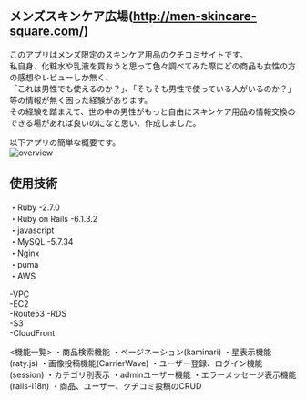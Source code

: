 
## メンズスキンケア広場(http://men-skincare-square.com/)

このアプリはメンズ限定のスキンケア用品のクチコミサイトです。  
私自身、化粧水や乳液を買おうと思って色々調べてみた際にどの商品も女性の方の感想やレビューしか無く、  
「これは男性でも使えるのか？」、「そもそも男性で使っている人がいるのか？」等の情報が無く困った経験があります。  
その経験を踏まえて、世の中の男性がもっと自由にスキンケア用品の情報交換のできる場があれば良いのになと思い、作成しました。  

以下アプリの簡単な概要です。  
![overview](https://user-images.githubusercontent.com/79210669/119690043-4fe06a80-be84-11eb-987e-d0a1d6a87b55.gif)

## 使用技術  
・Ruby -2.7.0  
・Ruby on Rails -6.1.3.2  
・javascript  
・MySQL -5.7.34  
・Nginx  
・puma  
・AWS  

  -VPC  
  -EC2  
  -Route53 
  -RDS  
  -S3  
  -CloudFront  
  

<機能一覧>
・商品検索機能
・ページネーション(kaminari)
・星表示機能(raty.js)
・画像投稿機能(CarrierWave)
・ユーザー登録、ログイン機能(session)
・カテゴリ別表示
・adminユーザー機能
・エラーメッセージ表示機能(rails-i18n)
・商品、ユーザー、クチコミ投稿のCRUD

